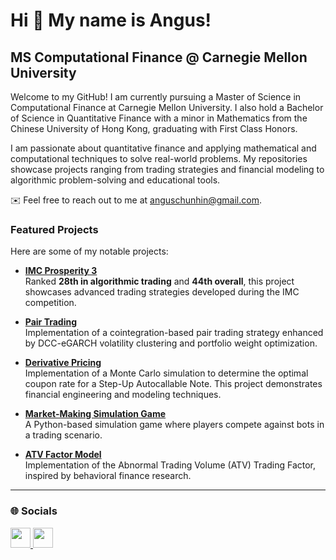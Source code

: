 Hi 👋 My name is Angus!
==============================

MS Computational Finance @ Carnegie Mellon University
-----------------------------------------------------

Welcome to my GitHub! I am currently pursuing a Master of Science in Computational Finance at Carnegie Mellon University. I also hold a Bachelor of Science in Quantitative Finance with a minor in Mathematics from the Chinese University of Hong Kong, graduating with First Class Honors.

I am passionate about quantitative finance and applying mathematical and computational techniques to solve real-world problems. My repositories showcase projects ranging from trading strategies and financial modeling to algorithmic problem-solving and educational tools.

✉️ Feel free to reach out to me at [anguschunhin@gmail.com](mailto:anguschunhin@gmail.com).

### Featured Projects
Here are some of my notable projects:

- **[IMC Prosperity 3](https://github.com/angus4718/imc-prosperity-3-public)**  
  Ranked **28th in algorithmic trading** and **44th overall**, this project showcases advanced trading strategies developed during the IMC competition.

- **[Pair Trading](https://github.com/angus4718/pair-trading)**  
  Implementation of a cointegration-based pair trading strategy enhanced by DCC-eGARCH volatility clustering and portfolio weight optimization.

- **[Derivative Pricing](https://github.com/angus4718/derivative-pricing)**  
  Implementation of a Monte Carlo simulation to determine the optimal coupon rate for a Step-Up Autocallable Note. This project demonstrates financial engineering and modeling techniques.

- **[Market-Making Simulation Game](https://github.com/angus4718/market-making-simulation-game)**  
  A Python-based simulation game where players compete against bots in a trading scenario.

- **[ATV Factor Model](https://github.com/angus4718/atv-factor)**  
  Implementation of the Abnormal Trading Volume (ATV) Trading Factor, inspired by behavioral finance research.

---

### 🌐 Socials

<p align="left">
  <a href="https://github.com/angus4718" target="_blank" rel="noreferrer">
    <picture>
      <source media="(prefers-color-scheme: dark)" srcset="https://raw.githubusercontent.com/danielcranney/readme-generator/main/public/icons/socials/github-dark.svg" />
      <source media="(prefers-color-scheme: light)" srcset="https://raw.githubusercontent.com/danielcranney/readme-generator/main/public/icons/socials/github.svg" />
      <img src="https://raw.githubusercontent.com/danielcranney/readme-generator/main/public/icons/socials/github.svg" width="32" height="32" />
    </picture>
  </a>
  <a href="https://www.linkedin.com/in/anguscheung" target="_blank" rel="noreferrer">
    <picture>
      <source media="(prefers-color-scheme: dark)" srcset="https://raw.githubusercontent.com/danielcranney/readme-generator/main/public/icons/socials/linkedin-dark.svg" />
      <source media="(prefers-color-scheme: light)" srcset="https://raw.githubusercontent.com/danielcranney/readme-generator/main/public/icons/socials/linkedin.svg" />
      <img src="https://raw.githubusercontent.com/danielcranney/readme-generator/main/public/icons/socials/linkedin.svg" width="32" height="32" />
    </picture>
  </a>
</p>
